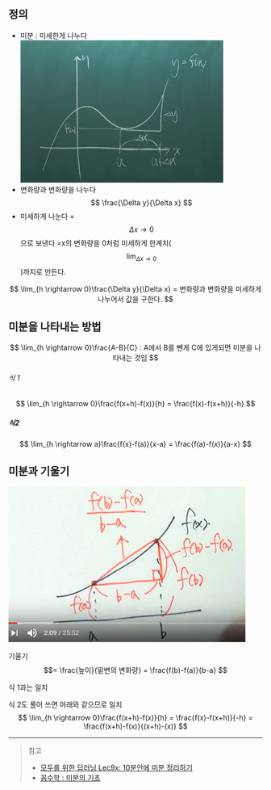 ## 정의 
* 미분 : 미세한게 나누다 
![](/assets/def23.PNG)
* 변화량과 변화량을 나누다  $$ \frac{\Delta y}{\Delta x} $$
* 미세하게 나눈다 = $$ \Delta x \rightarrow 0$$으로 보낸다 =x의 변화량을 0처럼 미세하게 한계치($$\lim_{\Delta x \rightarrow 0}$$)까지로 만든다.  

$$
\lim_{h \rightarrow 0}\frac{\Delta y}{\Delta x} = 변화량과 변화량을 미세하게 나누어서 값을 구한다. 
$$


## 미분을 나타내는 방법

$$
 \lim_{h \rightarrow 0}\frac{A-B}{C} : A에서 B를 뺀게 C에 있게되면 미분을 나타내는 것임 
$$ 


###### 식 1
$$
\lim_{h \rightarrow 0}\frac{f(x+h)-f(x)}{h} = \frac{f(x)-f(x+h)}{-h} 
$$

##### 식2
$$
\lim_{h \rightarrow a}\frac{f(x)-f(a)}{x-a} = \frac{f(a)-f(x)}{a-x}
$$

## 미분과 기울기
![](/assets/decens.PNG)

기울기 $$= \frac{높이}{밑변의 변화량} = \frac{f(b)-f(a)}{b-a} $$

식 1과는 일치 

식 2도 풀어 쓰면 아래와 같으므로 일치 
$$
\lim_{h \rightarrow 0}\frac{f(x+h)-f(x)}{h} = \frac{f(x)-f(x+h)}{-h} = \frac{f(x+h)-f(x)}{(x+h)-(x)} 
$$


---
> 참고
> * [모두를 위한 딥러닝 Lec9x: 10분안에 미분 정리하기](https://youtu.be/oZyvmtqLmLo?list=PLlMkM4tgfjnLSOjrEJN31gZATbcj_MpUm)
> * [꼼수학 : 미분의 기초](https://youtu.be/xXvnfqr5b3A)